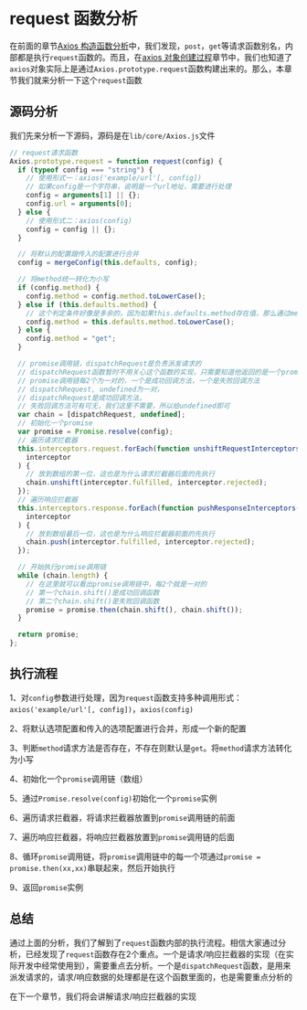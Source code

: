 # request 函数分析

在前面的章节[Axios 构造函数分析](/analysis/axios-form)中，我们发现，`post`，`get`等请求函数别名，内部都是执行`request`函数的。而且，在[axios 对象创建过程](/analysis/instance-create)章节中，我们也知道了`axios`对象实际上是通过`Axios.prototype.request`函数构建出来的。那么，本章节我们就来分析一下这个`request`函数

## 源码分析

我们先来分析一下源码，源码是在`lib/core/Axios.js`文件

```javascript
// request请求函数
Axios.prototype.request = function request(config) {
  if (typeof config === "string") {
    // 使用形式一：axios('example/url'[, config])
    // 如果config是一个字符串，说明是一个url地址，需要进行处理
    config = arguments[1] || {};
    config.url = arguments[0];
  } else {
    // 使用形式二：axios(config)
    config = config || {};
  }

  // 将默认的配置跟传入的配置进行合并
  config = mergeConfig(this.defaults, config);

  // 将method统一转化为小写
  if (config.method) {
    config.method = config.method.toLowerCase();
  } else if (this.defaults.method) {
    // 这个判定条件好像是多余的，因为如果this.defaults.method存在值，那么通过mergeConfig之后config也一定会存在值
    config.method = this.defaults.method.toLowerCase();
  } else {
    config.method = "get";
  }

  // promise调用链，dispatchRequest是负责派发请求的
  // dispatchRequest函数暂时不用关心这个函数的实现，只需要知道他返回的是一个promise即可
  // promise调用链每2个为一对的，一个是成功回调方法，一个是失败回调方法
  // dispatchRequest, undefined为一对，
  // dispatchRequest是成功回调方法，
  // 失败回调方法可有可无，我们这里不需要，所以给undefined即可
  var chain = [dispatchRequest, undefined];
  // 初始化一个promise
  var promise = Promise.resolve(config);
  // 遍历请求拦截器
  this.interceptors.request.forEach(function unshiftRequestInterceptors(
    interceptor
  ) {
    // 放到数组的第一位，这也是为什么请求拦截器后面的先执行
    chain.unshift(interceptor.fulfilled, interceptor.rejected);
  });
  // 遍历响应拦截器
  this.interceptors.response.forEach(function pushResponseInterceptors(
    interceptor
  ) {
    // 放到数组最后一位，这也是为什么响应拦截器前面的先执行
    chain.push(interceptor.fulfilled, interceptor.rejected);
  });

  // 开始执行promise调用链
  while (chain.length) {
    // 在这里就可以看出promise调用链中，每2个就是一对的
    // 第一个chain.shift()是成功回调函数
    // 第二个chain.shift()是失败回调函数
    promise = promise.then(chain.shift(), chain.shift());
  }

  return promise;
};
```

## 执行流程

1、对`config`参数进行处理，因为`request`函数支持多种调用形式：`axios('example/url'[, config])`，`axios(config)`

2、将默认选项配置和传入的选项配置进行合并，形成一个新的配置

3、判断`method`请求方法是否存在，不存在则默认是`get`。将`method`请求方法转化为小写

4、初始化一个`promise`调用链（数组）

5、通过`Promise.resolve(config)`初始化一个`promise`实例

6、遍历请求拦截器，将请求拦截器放置到`promise`调用链的前面

7、遍历响应拦截器，将响应拦截器放置到`promise`调用链的后面

8、循环`promise`调用链，将`promise`调用链中的每一个项通过`promise = promise.then(xx,xx)`串联起来，然后开始执行

9、返回`promise`实例

## 总结

通过上面的分析，我们了解到了`request`函数内部的执行流程。相信大家通过分析，已经发现了`request`函数存在2个重点。一个是请求/响应拦截器的实现（在实际开发中经常使用到），需要重点去分析。一个是`dispatchRequest`函数，是用来派发请求的，请求/响应数据的处理都是在这个函数里面的，也是需要重点分析的

在下一个章节，我们将会讲解请求/响应拦截器的实现

